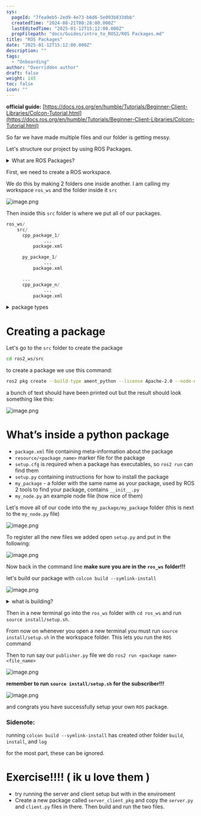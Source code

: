 ```yaml
---
sys:
  pageId: "7fea9eb5-2ed9-4e73-b6d6-5e093b833dbb"
  createdTime: "2024-08-21T00:28:00.000Z"
  lastEditedTime: "2025-01-12T15:12:00.000Z"
  propFilepath: "docs/Guides/intro_to_ROS2/ROS Packages.md"
title: "ROS Packages"
date: "2025-01-12T15:12:00.000Z"
description: ""
tags:
  - "Onboarding"
author: "Overridden author"
draft: false
weight: 145
toc: false
icon: ""
---
```


**official guide:** [https://docs.ros.org/en/humble/Tutorials/Beginner-Client-Libraries/Colcon-Tutorial.html](https://docs.ros.org/en/humble/Tutorials/Beginner-Client-Libraries/Colcon-Tutorial.html)

So far we have made multiple files and our folder is getting messy.

Let's structure our project by using ROS Packages.

<details>

<summary>What are ROS Packages?</summary>

ROS Packages are, as the name implies, packages of code that are highly sharable between ROS developers.

They consist of a folder, `package.xml` file, and source code

```python
      cpp_package_1/
		      ... imagine much code files here ..
          package.xml
```

</details>

First, we need to create a ROS workspace.

We do this by making 2 folders one inside another. I am calling my workspace `ros_ws` and the folder inside it `src`

![image.png](https://prod-files-secure.s3.us-west-2.amazonaws.com/d518164a-d88e-44d1-a4ee-3adb3bd8bce0/70706947-fd18-4537-a67b-e12946812d31/image.png?X-Amz-Algorithm=AWS4-HMAC-SHA256&X-Amz-Content-Sha256=UNSIGNED-PAYLOAD&X-Amz-Credential=ASIAZI2LB4667I6EGXY7%2F20250524%2Fus-west-2%2Fs3%2Faws4_request&X-Amz-Date=20250524T170252Z&X-Amz-Expires=3600&X-Amz-Security-Token=IQoJb3JpZ2luX2VjEFEaCXVzLXdlc3QtMiJHMEUCIDAyjMalQStJfRZQSBEG%2Fytk%2BJMNu5QSmcOfwiyPlvFIAiEAshj%2B%2Fh5dky34tRjvrMOy8sqXFtQKtmq%2BcR9%2BMFaxsnQq%2FwMIGhAAGgw2Mzc0MjMxODM4MDUiDKhHynnVLXlWJMUssyrcA%2F51NKb8nmhk1Wcze8rhItMIF%2BcQU41tL2AvGpsWJGtf9%2BGX5gjo%2F%2F0nx9eG2GWotgy8LsWdylz2Q%2FdpmshyOXRb81TXUC6tfvHhNDOElJ%2BP4l9%2BjUhFzYEbJdxIpt7n6h7HWdfsEarkczj16rVRTtC4Mt%2F8jKXfhBUd2dm0bD8TZZk12SxG36PDoLiUSUs6PiY0rr6DpEJhYVfbBsYTaUPsjj7DsyWC8tbsBza3ZMrvVcpmoxNbPXGWCONKztkhITgvEa5geYNwaqZGQ72kh0L4qFNvjgQaV0bqUs522%2FGGI%2B%2Byjm9sK%2FNcoADUpQaQEn4v21EG1lN9r5raZrOUBUCcseYZdj6IK4xRv7N163BTzU8W9VtNpoSxEPgrU3t3zI3mW3QNYP3UFx4q1r7bmwdNN2yAI6Zmlx2TuMmvBt5j%2BltQEqV2O85CCN7MbLpYk1zakh%2F7gppc%2FOcam0yQ0b5%2BSUVcPe%2B4tJh8sMZAJH9eMd8LVW1B%2F4WhjLg68vmxcjgWSVJWur5ULzsWmiVqrUx1F%2BWv1SzduSk8MkKguujX7iGV%2FxPhJ1vxYPIy%2F43bM0W2B0j6xZV1keQvsCZud5jbIymbbeC3tnVigNph9E4qFAGxl7foL2SgG15%2FMPHsx8EGOqUBBWc5KOVoOsK1y38UARnK0cruy7NmfIWkX0xZe7ogygkcOmJu%2FiCDDxyTl1srONHveVKwE9rISbNCXw%2BwaqPOfGuVEsmAHhjR13gwNfRHCy7efnh%2BRKQjuE7Ct3oPMOOu%2FZp3e3zLW9sJJpIDy2D6DCLjO1YRc%2BBOwv6dsoIY52Qv7gM0q76JUTGf19s2qPBroH%2BWi0DBLVYqT%2BC6M2PmngYcUCPV&X-Amz-Signature=0eb0ae136ca83238af20eb3bb64c751147f2e915f06be2d3a025c00d17e7179b&X-Amz-SignedHeaders=host&x-id=GetObject)

Then inside this `src` folder is where we put all of our packages.

```python
ros_ws/
    src/
      cpp_package_1/
		      ...
          package.xml

      py_package_1/
		      ...
          package.xml

      ...
      cpp_package_n/
		      ...
          package.xml

```

<details>

<summary>package types</summary>

packages can be either `C++` or python.

the intern file structure is different for each but for this guide we will stick to creating python packages

</details>

# Creating a package

Let's go to the `src` folder to create the package

```bash
cd ros2_ws/src
```

to create a package we use this command:

```bash
ros2 pkg create --build-type ament_python --license Apache-2.0 --node-name my_node my_package
```

a bunch of text should have been printed out but the result should look something like this:

![image.png](https://prod-files-secure.s3.us-west-2.amazonaws.com/d518164a-d88e-44d1-a4ee-3adb3bd8bce0/e6cf1e3f-8512-4a3e-b131-079f800bf3e8/image.png?X-Amz-Algorithm=AWS4-HMAC-SHA256&X-Amz-Content-Sha256=UNSIGNED-PAYLOAD&X-Amz-Credential=ASIAZI2LB4667I6EGXY7%2F20250524%2Fus-west-2%2Fs3%2Faws4_request&X-Amz-Date=20250524T170252Z&X-Amz-Expires=3600&X-Amz-Security-Token=IQoJb3JpZ2luX2VjEFEaCXVzLXdlc3QtMiJHMEUCIDAyjMalQStJfRZQSBEG%2Fytk%2BJMNu5QSmcOfwiyPlvFIAiEAshj%2B%2Fh5dky34tRjvrMOy8sqXFtQKtmq%2BcR9%2BMFaxsnQq%2FwMIGhAAGgw2Mzc0MjMxODM4MDUiDKhHynnVLXlWJMUssyrcA%2F51NKb8nmhk1Wcze8rhItMIF%2BcQU41tL2AvGpsWJGtf9%2BGX5gjo%2F%2F0nx9eG2GWotgy8LsWdylz2Q%2FdpmshyOXRb81TXUC6tfvHhNDOElJ%2BP4l9%2BjUhFzYEbJdxIpt7n6h7HWdfsEarkczj16rVRTtC4Mt%2F8jKXfhBUd2dm0bD8TZZk12SxG36PDoLiUSUs6PiY0rr6DpEJhYVfbBsYTaUPsjj7DsyWC8tbsBza3ZMrvVcpmoxNbPXGWCONKztkhITgvEa5geYNwaqZGQ72kh0L4qFNvjgQaV0bqUs522%2FGGI%2B%2Byjm9sK%2FNcoADUpQaQEn4v21EG1lN9r5raZrOUBUCcseYZdj6IK4xRv7N163BTzU8W9VtNpoSxEPgrU3t3zI3mW3QNYP3UFx4q1r7bmwdNN2yAI6Zmlx2TuMmvBt5j%2BltQEqV2O85CCN7MbLpYk1zakh%2F7gppc%2FOcam0yQ0b5%2BSUVcPe%2B4tJh8sMZAJH9eMd8LVW1B%2F4WhjLg68vmxcjgWSVJWur5ULzsWmiVqrUx1F%2BWv1SzduSk8MkKguujX7iGV%2FxPhJ1vxYPIy%2F43bM0W2B0j6xZV1keQvsCZud5jbIymbbeC3tnVigNph9E4qFAGxl7foL2SgG15%2FMPHsx8EGOqUBBWc5KOVoOsK1y38UARnK0cruy7NmfIWkX0xZe7ogygkcOmJu%2FiCDDxyTl1srONHveVKwE9rISbNCXw%2BwaqPOfGuVEsmAHhjR13gwNfRHCy7efnh%2BRKQjuE7Ct3oPMOOu%2FZp3e3zLW9sJJpIDy2D6DCLjO1YRc%2BBOwv6dsoIY52Qv7gM0q76JUTGf19s2qPBroH%2BWi0DBLVYqT%2BC6M2PmngYcUCPV&X-Amz-Signature=961487fbb4886fbb47b535e745cc843a82941c8023b9ec9ffbc151f85bcf861b&X-Amz-SignedHeaders=host&x-id=GetObject)

# What’s inside a python package

- `package.xml` file containing meta-information about the package
- `resource/<package_name>` marker file for the package
- `setup.cfg` is required when a package has executables, so `ros2 run` can find them
- `setup.py` containing instructions for how to install the package
- `my_package` - a folder with the same name as your package, used by ROS 2 tools to find your package, contains `__init__.py`
- `my_node.py` an example node file (how nice of them)

Let's move all of our code into the `my_package/my_package` folder (this is next to the `my_node.py` file)

![image.png](https://prod-files-secure.s3.us-west-2.amazonaws.com/d518164a-d88e-44d1-a4ee-3adb3bd8bce0/9ce58f11-0da9-4d3e-b86d-506a9685d378/image.png?X-Amz-Algorithm=AWS4-HMAC-SHA256&X-Amz-Content-Sha256=UNSIGNED-PAYLOAD&X-Amz-Credential=ASIAZI2LB4667I6EGXY7%2F20250524%2Fus-west-2%2Fs3%2Faws4_request&X-Amz-Date=20250524T170252Z&X-Amz-Expires=3600&X-Amz-Security-Token=IQoJb3JpZ2luX2VjEFEaCXVzLXdlc3QtMiJHMEUCIDAyjMalQStJfRZQSBEG%2Fytk%2BJMNu5QSmcOfwiyPlvFIAiEAshj%2B%2Fh5dky34tRjvrMOy8sqXFtQKtmq%2BcR9%2BMFaxsnQq%2FwMIGhAAGgw2Mzc0MjMxODM4MDUiDKhHynnVLXlWJMUssyrcA%2F51NKb8nmhk1Wcze8rhItMIF%2BcQU41tL2AvGpsWJGtf9%2BGX5gjo%2F%2F0nx9eG2GWotgy8LsWdylz2Q%2FdpmshyOXRb81TXUC6tfvHhNDOElJ%2BP4l9%2BjUhFzYEbJdxIpt7n6h7HWdfsEarkczj16rVRTtC4Mt%2F8jKXfhBUd2dm0bD8TZZk12SxG36PDoLiUSUs6PiY0rr6DpEJhYVfbBsYTaUPsjj7DsyWC8tbsBza3ZMrvVcpmoxNbPXGWCONKztkhITgvEa5geYNwaqZGQ72kh0L4qFNvjgQaV0bqUs522%2FGGI%2B%2Byjm9sK%2FNcoADUpQaQEn4v21EG1lN9r5raZrOUBUCcseYZdj6IK4xRv7N163BTzU8W9VtNpoSxEPgrU3t3zI3mW3QNYP3UFx4q1r7bmwdNN2yAI6Zmlx2TuMmvBt5j%2BltQEqV2O85CCN7MbLpYk1zakh%2F7gppc%2FOcam0yQ0b5%2BSUVcPe%2B4tJh8sMZAJH9eMd8LVW1B%2F4WhjLg68vmxcjgWSVJWur5ULzsWmiVqrUx1F%2BWv1SzduSk8MkKguujX7iGV%2FxPhJ1vxYPIy%2F43bM0W2B0j6xZV1keQvsCZud5jbIymbbeC3tnVigNph9E4qFAGxl7foL2SgG15%2FMPHsx8EGOqUBBWc5KOVoOsK1y38UARnK0cruy7NmfIWkX0xZe7ogygkcOmJu%2FiCDDxyTl1srONHveVKwE9rISbNCXw%2BwaqPOfGuVEsmAHhjR13gwNfRHCy7efnh%2BRKQjuE7Ct3oPMOOu%2FZp3e3zLW9sJJpIDy2D6DCLjO1YRc%2BBOwv6dsoIY52Qv7gM0q76JUTGf19s2qPBroH%2BWi0DBLVYqT%2BC6M2PmngYcUCPV&X-Amz-Signature=068423aa699033d27584872790189fb91fb5a992764f86e86b28f9a61ff48b02&X-Amz-SignedHeaders=host&x-id=GetObject)

To register all the new files we added open `setup.py` and put in the following:

![image.png](https://prod-files-secure.s3.us-west-2.amazonaws.com/d518164a-d88e-44d1-a4ee-3adb3bd8bce0/1cd7c262-4cae-4496-9d75-c178537d24a2/image.png?X-Amz-Algorithm=AWS4-HMAC-SHA256&X-Amz-Content-Sha256=UNSIGNED-PAYLOAD&X-Amz-Credential=ASIAZI2LB4667I6EGXY7%2F20250524%2Fus-west-2%2Fs3%2Faws4_request&X-Amz-Date=20250524T170252Z&X-Amz-Expires=3600&X-Amz-Security-Token=IQoJb3JpZ2luX2VjEFEaCXVzLXdlc3QtMiJHMEUCIDAyjMalQStJfRZQSBEG%2Fytk%2BJMNu5QSmcOfwiyPlvFIAiEAshj%2B%2Fh5dky34tRjvrMOy8sqXFtQKtmq%2BcR9%2BMFaxsnQq%2FwMIGhAAGgw2Mzc0MjMxODM4MDUiDKhHynnVLXlWJMUssyrcA%2F51NKb8nmhk1Wcze8rhItMIF%2BcQU41tL2AvGpsWJGtf9%2BGX5gjo%2F%2F0nx9eG2GWotgy8LsWdylz2Q%2FdpmshyOXRb81TXUC6tfvHhNDOElJ%2BP4l9%2BjUhFzYEbJdxIpt7n6h7HWdfsEarkczj16rVRTtC4Mt%2F8jKXfhBUd2dm0bD8TZZk12SxG36PDoLiUSUs6PiY0rr6DpEJhYVfbBsYTaUPsjj7DsyWC8tbsBza3ZMrvVcpmoxNbPXGWCONKztkhITgvEa5geYNwaqZGQ72kh0L4qFNvjgQaV0bqUs522%2FGGI%2B%2Byjm9sK%2FNcoADUpQaQEn4v21EG1lN9r5raZrOUBUCcseYZdj6IK4xRv7N163BTzU8W9VtNpoSxEPgrU3t3zI3mW3QNYP3UFx4q1r7bmwdNN2yAI6Zmlx2TuMmvBt5j%2BltQEqV2O85CCN7MbLpYk1zakh%2F7gppc%2FOcam0yQ0b5%2BSUVcPe%2B4tJh8sMZAJH9eMd8LVW1B%2F4WhjLg68vmxcjgWSVJWur5ULzsWmiVqrUx1F%2BWv1SzduSk8MkKguujX7iGV%2FxPhJ1vxYPIy%2F43bM0W2B0j6xZV1keQvsCZud5jbIymbbeC3tnVigNph9E4qFAGxl7foL2SgG15%2FMPHsx8EGOqUBBWc5KOVoOsK1y38UARnK0cruy7NmfIWkX0xZe7ogygkcOmJu%2FiCDDxyTl1srONHveVKwE9rISbNCXw%2BwaqPOfGuVEsmAHhjR13gwNfRHCy7efnh%2BRKQjuE7Ct3oPMOOu%2FZp3e3zLW9sJJpIDy2D6DCLjO1YRc%2BBOwv6dsoIY52Qv7gM0q76JUTGf19s2qPBroH%2BWi0DBLVYqT%2BC6M2PmngYcUCPV&X-Amz-Signature=a687044d18c92b136ba5001e219b88100496a0a96511667862c767ff3627fd20&X-Amz-SignedHeaders=host&x-id=GetObject)

Now back in the command line **make sure you are in the** **`ros_ws`** **folder!!!**

let's build our package with `colcon build --symlink-install`

![image.png](https://prod-files-secure.s3.us-west-2.amazonaws.com/d518164a-d88e-44d1-a4ee-3adb3bd8bce0/2f2a0d27-b173-48fd-b189-5f5c0ce65619/image.png?X-Amz-Algorithm=AWS4-HMAC-SHA256&X-Amz-Content-Sha256=UNSIGNED-PAYLOAD&X-Amz-Credential=ASIAZI2LB4667I6EGXY7%2F20250524%2Fus-west-2%2Fs3%2Faws4_request&X-Amz-Date=20250524T170252Z&X-Amz-Expires=3600&X-Amz-Security-Token=IQoJb3JpZ2luX2VjEFEaCXVzLXdlc3QtMiJHMEUCIDAyjMalQStJfRZQSBEG%2Fytk%2BJMNu5QSmcOfwiyPlvFIAiEAshj%2B%2Fh5dky34tRjvrMOy8sqXFtQKtmq%2BcR9%2BMFaxsnQq%2FwMIGhAAGgw2Mzc0MjMxODM4MDUiDKhHynnVLXlWJMUssyrcA%2F51NKb8nmhk1Wcze8rhItMIF%2BcQU41tL2AvGpsWJGtf9%2BGX5gjo%2F%2F0nx9eG2GWotgy8LsWdylz2Q%2FdpmshyOXRb81TXUC6tfvHhNDOElJ%2BP4l9%2BjUhFzYEbJdxIpt7n6h7HWdfsEarkczj16rVRTtC4Mt%2F8jKXfhBUd2dm0bD8TZZk12SxG36PDoLiUSUs6PiY0rr6DpEJhYVfbBsYTaUPsjj7DsyWC8tbsBza3ZMrvVcpmoxNbPXGWCONKztkhITgvEa5geYNwaqZGQ72kh0L4qFNvjgQaV0bqUs522%2FGGI%2B%2Byjm9sK%2FNcoADUpQaQEn4v21EG1lN9r5raZrOUBUCcseYZdj6IK4xRv7N163BTzU8W9VtNpoSxEPgrU3t3zI3mW3QNYP3UFx4q1r7bmwdNN2yAI6Zmlx2TuMmvBt5j%2BltQEqV2O85CCN7MbLpYk1zakh%2F7gppc%2FOcam0yQ0b5%2BSUVcPe%2B4tJh8sMZAJH9eMd8LVW1B%2F4WhjLg68vmxcjgWSVJWur5ULzsWmiVqrUx1F%2BWv1SzduSk8MkKguujX7iGV%2FxPhJ1vxYPIy%2F43bM0W2B0j6xZV1keQvsCZud5jbIymbbeC3tnVigNph9E4qFAGxl7foL2SgG15%2FMPHsx8EGOqUBBWc5KOVoOsK1y38UARnK0cruy7NmfIWkX0xZe7ogygkcOmJu%2FiCDDxyTl1srONHveVKwE9rISbNCXw%2BwaqPOfGuVEsmAHhjR13gwNfRHCy7efnh%2BRKQjuE7Ct3oPMOOu%2FZp3e3zLW9sJJpIDy2D6DCLjO1YRc%2BBOwv6dsoIY52Qv7gM0q76JUTGf19s2qPBroH%2BWi0DBLVYqT%2BC6M2PmngYcUCPV&X-Amz-Signature=43b0cf724dab7459b3dd8c6ed777a87d01c3f24a7bfbf50b5e5d717fb771cda9&X-Amz-SignedHeaders=host&x-id=GetObject)

<details>

<summary>what is building?</summary>

if you are a CS major at Rose-Hulman you will learn the answer to this in CSSE132

but TLDR; is it combines all the code files into one program that can be run easily 

</details>

Then in a new terminal go into the `ros_ws` folder with `cd ros_ws` and run `source install/setup.sh`. 

From now on whenever you open a new terminal you must run `source install/setup.sh` in the workspace folder. This lets you run the `ROS` command

Then to run say our `publisher.py` file we do `ros2 run <package name> <file_name>`

![image.png](https://prod-files-secure.s3.us-west-2.amazonaws.com/d518164a-d88e-44d1-a4ee-3adb3bd8bce0/4f4b1219-3a44-4632-aa0a-ce3471699f59/image.png?X-Amz-Algorithm=AWS4-HMAC-SHA256&X-Amz-Content-Sha256=UNSIGNED-PAYLOAD&X-Amz-Credential=ASIAZI2LB4667I6EGXY7%2F20250524%2Fus-west-2%2Fs3%2Faws4_request&X-Amz-Date=20250524T170252Z&X-Amz-Expires=3600&X-Amz-Security-Token=IQoJb3JpZ2luX2VjEFEaCXVzLXdlc3QtMiJHMEUCIDAyjMalQStJfRZQSBEG%2Fytk%2BJMNu5QSmcOfwiyPlvFIAiEAshj%2B%2Fh5dky34tRjvrMOy8sqXFtQKtmq%2BcR9%2BMFaxsnQq%2FwMIGhAAGgw2Mzc0MjMxODM4MDUiDKhHynnVLXlWJMUssyrcA%2F51NKb8nmhk1Wcze8rhItMIF%2BcQU41tL2AvGpsWJGtf9%2BGX5gjo%2F%2F0nx9eG2GWotgy8LsWdylz2Q%2FdpmshyOXRb81TXUC6tfvHhNDOElJ%2BP4l9%2BjUhFzYEbJdxIpt7n6h7HWdfsEarkczj16rVRTtC4Mt%2F8jKXfhBUd2dm0bD8TZZk12SxG36PDoLiUSUs6PiY0rr6DpEJhYVfbBsYTaUPsjj7DsyWC8tbsBza3ZMrvVcpmoxNbPXGWCONKztkhITgvEa5geYNwaqZGQ72kh0L4qFNvjgQaV0bqUs522%2FGGI%2B%2Byjm9sK%2FNcoADUpQaQEn4v21EG1lN9r5raZrOUBUCcseYZdj6IK4xRv7N163BTzU8W9VtNpoSxEPgrU3t3zI3mW3QNYP3UFx4q1r7bmwdNN2yAI6Zmlx2TuMmvBt5j%2BltQEqV2O85CCN7MbLpYk1zakh%2F7gppc%2FOcam0yQ0b5%2BSUVcPe%2B4tJh8sMZAJH9eMd8LVW1B%2F4WhjLg68vmxcjgWSVJWur5ULzsWmiVqrUx1F%2BWv1SzduSk8MkKguujX7iGV%2FxPhJ1vxYPIy%2F43bM0W2B0j6xZV1keQvsCZud5jbIymbbeC3tnVigNph9E4qFAGxl7foL2SgG15%2FMPHsx8EGOqUBBWc5KOVoOsK1y38UARnK0cruy7NmfIWkX0xZe7ogygkcOmJu%2FiCDDxyTl1srONHveVKwE9rISbNCXw%2BwaqPOfGuVEsmAHhjR13gwNfRHCy7efnh%2BRKQjuE7Ct3oPMOOu%2FZp3e3zLW9sJJpIDy2D6DCLjO1YRc%2BBOwv6dsoIY52Qv7gM0q76JUTGf19s2qPBroH%2BWi0DBLVYqT%2BC6M2PmngYcUCPV&X-Amz-Signature=a32c3b6f1ca63bb05b522e9dc2ca0be6549890e8b3a8d12cbcbd1699e1c89532&X-Amz-SignedHeaders=host&x-id=GetObject)

**remember to run** **`source install/setup.sh`** **for the subscriber!!!**

![image.png](https://prod-files-secure.s3.us-west-2.amazonaws.com/d518164a-d88e-44d1-a4ee-3adb3bd8bce0/02121119-dad4-49ec-8356-c956108b4243/image.png?X-Amz-Algorithm=AWS4-HMAC-SHA256&X-Amz-Content-Sha256=UNSIGNED-PAYLOAD&X-Amz-Credential=ASIAZI2LB4667I6EGXY7%2F20250524%2Fus-west-2%2Fs3%2Faws4_request&X-Amz-Date=20250524T170252Z&X-Amz-Expires=3600&X-Amz-Security-Token=IQoJb3JpZ2luX2VjEFEaCXVzLXdlc3QtMiJHMEUCIDAyjMalQStJfRZQSBEG%2Fytk%2BJMNu5QSmcOfwiyPlvFIAiEAshj%2B%2Fh5dky34tRjvrMOy8sqXFtQKtmq%2BcR9%2BMFaxsnQq%2FwMIGhAAGgw2Mzc0MjMxODM4MDUiDKhHynnVLXlWJMUssyrcA%2F51NKb8nmhk1Wcze8rhItMIF%2BcQU41tL2AvGpsWJGtf9%2BGX5gjo%2F%2F0nx9eG2GWotgy8LsWdylz2Q%2FdpmshyOXRb81TXUC6tfvHhNDOElJ%2BP4l9%2BjUhFzYEbJdxIpt7n6h7HWdfsEarkczj16rVRTtC4Mt%2F8jKXfhBUd2dm0bD8TZZk12SxG36PDoLiUSUs6PiY0rr6DpEJhYVfbBsYTaUPsjj7DsyWC8tbsBza3ZMrvVcpmoxNbPXGWCONKztkhITgvEa5geYNwaqZGQ72kh0L4qFNvjgQaV0bqUs522%2FGGI%2B%2Byjm9sK%2FNcoADUpQaQEn4v21EG1lN9r5raZrOUBUCcseYZdj6IK4xRv7N163BTzU8W9VtNpoSxEPgrU3t3zI3mW3QNYP3UFx4q1r7bmwdNN2yAI6Zmlx2TuMmvBt5j%2BltQEqV2O85CCN7MbLpYk1zakh%2F7gppc%2FOcam0yQ0b5%2BSUVcPe%2B4tJh8sMZAJH9eMd8LVW1B%2F4WhjLg68vmxcjgWSVJWur5ULzsWmiVqrUx1F%2BWv1SzduSk8MkKguujX7iGV%2FxPhJ1vxYPIy%2F43bM0W2B0j6xZV1keQvsCZud5jbIymbbeC3tnVigNph9E4qFAGxl7foL2SgG15%2FMPHsx8EGOqUBBWc5KOVoOsK1y38UARnK0cruy7NmfIWkX0xZe7ogygkcOmJu%2FiCDDxyTl1srONHveVKwE9rISbNCXw%2BwaqPOfGuVEsmAHhjR13gwNfRHCy7efnh%2BRKQjuE7Ct3oPMOOu%2FZp3e3zLW9sJJpIDy2D6DCLjO1YRc%2BBOwv6dsoIY52Qv7gM0q76JUTGf19s2qPBroH%2BWi0DBLVYqT%2BC6M2PmngYcUCPV&X-Amz-Signature=23d27f4ab2aadd05d5cf4fb700cce6cfc59bbb08802b28c933cc9b1c46c46a10&X-Amz-SignedHeaders=host&x-id=GetObject)

and congrats you have successfully setup your own `ROS` package.

### Sidenote:

running `colcon build --symlink-install` has created other folder `build`, `install`, and `log`

for the most part, these can be ignored.

# Exercise!!!! ( ik u love them )

- try running the server and client setup but with in the enviroment
- Create a new package called `server_client_pkg` and copy the `server.py` and `client.py` files in there. Then build and run the two files.
